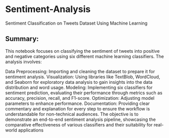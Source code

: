 # Sentiment-Analysis
Sentiment Classification on Tweets Dataset Using Machine Learning
## Summary:
This notebook focuses on classifying the sentiment of tweets into positive and negative categories using six different machine learning classifiers. The analysis involves:

Data Preprocessing: Importing and cleaning the dataset to prepare it for sentiment analysis.
Visualization: Using libraries like TextBlob, WordCloud, and Seaborn for exploratory data analysis to gain insights into the data distribution and word usage.
Modeling: Implementing six classifiers for sentiment prediction, evaluating their performance through metrics such as accuracy, precision, recall, and F1-score.
Optimization: Adjusting model parameters to enhance performance.
Documentation: Providing clear commentary and explanation for every step to ensure the workflow is understandable for non-technical audiences.
The objective is to demonstrate an end-to-end sentiment analysis pipeline, showcasing the comparative effectiveness of various classifiers and their suitability for real-world applications
